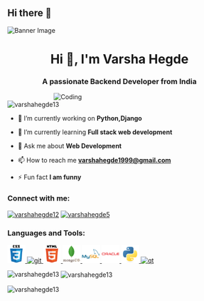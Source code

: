 ## Hi there 👋



![Banner Image](https://img.freepik.com/free-vector/programmer-working-computer_23-2148312610.jpg?w=740&t=st=1721978972~exp=1721979572~hmac=dd9c2bd58403507fbe85e623b608c4bc8d1a887cc28aa1584d2a8578f25905ac.jpg)



<h1 align="center">Hi 👋, I'm Varsha Hegde </h1>
<h3 align="center">A passionate Backend Developer from India</h3>
<img align = "right" alt= "Coding" width="400" src = "https://media.tenor.com/IF2JdxzmyN4AAAAi/coding-girl.gif">

<p align="left"> <img src="https://komarev.com/ghpvc/?username=varshahegde13&label=Profile%20views&color=0e75b6&style=flat" alt="varshahegde13" /> </p>

- 🔭 I’m currently working on **Python,Django**

- 🌱 I’m currently learning **Full stack web development**

- 💬 Ask me about **Web Development**

- 📫 How to reach me **varshahegde1999@gmail.com**

- ⚡ Fun fact **I am funny**

<h3 align="left">Connect with me:</h3>
<p align="left">
<a href="https://linkedin.com/in/varshahegde12" target="blank"><img align="center" src="https://raw.githubusercontent.com/rahuldkjain/github-profile-readme-generator/master/src/images/icons/Social/linked-in-alt.svg" alt="varshahegde12" height="30" width="40" /></a>
<a href="https://medium.com/varshahegde5" target="blank"><img align="center" src="https://raw.githubusercontent.com/rahuldkjain/github-profile-readme-generator/master/src/images/icons/Social/medium.svg" alt="varshahegde5" height="30" width="40" /></a>
</p>

<h3 align="left">Languages and Tools:</h3>
<p align="left"> <a href="https://www.w3schools.com/css/" target="_blank" rel="noreferrer"> <img src="https://raw.githubusercontent.com/devicons/devicon/master/icons/css3/css3-original-wordmark.svg" alt="css3" width="40" height="40"/> </a> <a href="https://git-scm.com/" target="_blank" rel="noreferrer"> <img src="https://www.vectorlogo.zone/logos/git-scm/git-scm-icon.svg" alt="git" width="40" height="40"/> </a> <a href="https://www.w3.org/html/" target="_blank" rel="noreferrer"> <img src="https://raw.githubusercontent.com/devicons/devicon/master/icons/html5/html5-original-wordmark.svg" alt="html5" width="40" height="40"/> </a> <a href="https://www.mongodb.com/" target="_blank" rel="noreferrer"> <img src="https://raw.githubusercontent.com/devicons/devicon/master/icons/mongodb/mongodb-original-wordmark.svg" alt="mongodb" width="40" height="40"/> </a> <a href="https://www.mysql.com/" target="_blank" rel="noreferrer"> <img src="https://raw.githubusercontent.com/devicons/devicon/master/icons/mysql/mysql-original-wordmark.svg" alt="mysql" width="40" height="40"/> </a> <a href="https://www.oracle.com/" target="_blank" rel="noreferrer"> <img src="https://raw.githubusercontent.com/devicons/devicon/master/icons/oracle/oracle-original.svg" alt="oracle" width="40" height="40"/> </a> <a href="https://www.python.org" target="_blank" rel="noreferrer"> <img src="https://raw.githubusercontent.com/devicons/devicon/master/icons/python/python-original.svg" alt="python" width="40" height="40"/> </a> <a href="https://www.qt.io/" target="_blank" rel="noreferrer"> <img src="https://upload.wikimedia.org/wikipedia/commons/0/0b/Qt_logo_2016.svg" alt="qt" width="40" height="40"/> </a> </p>

<p><img align="left" src="https://github-readme-stats.vercel.app/api/top-langs?username=varshahegde13&show_icons=true&locale=en&layout=compact" alt="varshahegde13" /></p>

<p>&nbsp;<img align="center" src="https://github-readme-stats.vercel.app/api?username=varshahegde13&show_icons=true&locale=en" alt="varshahegde13" /></p>

<p><img align="center" src="https://github-readme-streak-stats.herokuapp.com/?user=varshahegde13&" alt="varshahegde13" /></p>
